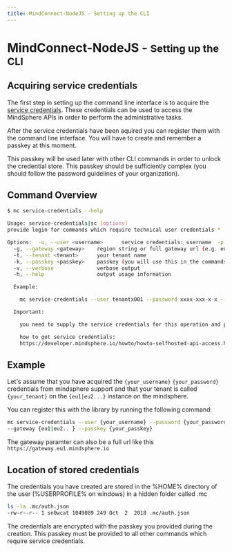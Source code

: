 ```yaml
---
title: MindConnect-NodeJS - Setting up the CLI
---
```


# MindConnect-NodeJS - <small>Setting up the CLI</small>

## Acquiring service credentials

The first step in setting up the command line interface is to acquire the [service credentials](https://developer.mindsphere.io/howto/howto-selfhosted-api-access.html#creating-service-credentials). These credentials can be used to access the MindSphere APIs in order to perform the administrative tasks.

After the service credentials have been aquired you can register them with the command line interface. You will have to create and remember a passkey at this moment.

This passkey will be used later with other CLI commands in order to unlock the credential store. This passkey should be sufficiently complex (you should follow the password guidelines of your organization).

## Command Overview

```bash
$ mc service-credentials --help

Usage: service-credentials|sc [options]
provide login for commands which require technical user credentials *

Options:  -u, --user <username>      service credentials: username  -p, --password <password>  service credendials: password
  -g, --gateway <gateway>    region string or full gateway url (e.g. eu1, eu2 or https://gateway.eu1.mindsphere.io)
  -t, --tenant <tenant>      your tenant name
  -k, --passkey <passkey>    passkey (you will use this in the commands which require service credentials)
  -v, --verbose              verbose output
  -h, --help                 output usage information

  Example:

    mc service-credentials --user tenantx001 --password xxxx-xxx-x-x --gateway eu1 --tenant tenantx --passkey mypasskey

  Important:

    you need to supply the service credentials for this operation and provide the passkey

    how to get service credentials:
    https://developer.mindsphere.io/howto/howto-selfhosted-api-access.html#creating-service-credentials
```

## Example

Let's assume that you have acquired the `{your_username}` `{your_password}` credentials from mindsphere support and that your tenant is called `{your_tenant}` on the `{eu1|eu2...}` instance on the mindsphere.

You can register this with the library by running the following command:

```bash
mc service-credentials --user {your_username} --password {your_password} --t tenantx \
--gateway {eu1|eu2.. } --passkey {your_passkey}
```

The gateway paramter can also be a full url like this `https://gateway.eu1.mindsphere.io`

## Location of stored credentials

The credentials you have created are stored in the %HOME% directory of the user (%USERPROFILE% on windows) in a hidden folder called .mc

```bash
ls -la .mc/auth.json
-rw-r--r-- 1 sn0wcat 1049089 249 Oct  2  2018 .mc/auth.json
```

The credentials are encrypted with the passkey you provided during the creation. This passkey must be provided to all other commands which require service credentials.
